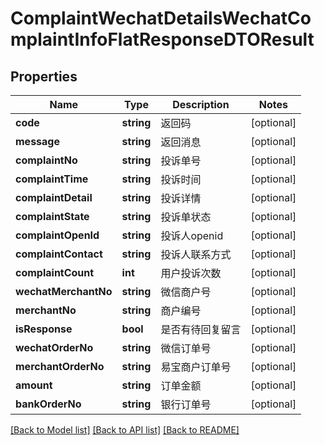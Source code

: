 # ComplaintWechatDetailsWechatComplaintInfoFlatResponseDTOResult

## Properties
Name | Type | Description | Notes
------------ | ------------- | ------------- | -------------
**code** | **string** | 返回码 | [optional] 
**message** | **string** | 返回消息 | [optional] 
**complaintNo** | **string** | 投诉单号 | [optional] 
**complaintTime** | **string** | 投诉时间 | [optional] 
**complaintDetail** | **string** | 投诉详情 | [optional] 
**complaintState** | **string** | 投诉单状态 | [optional] 
**complaintOpenId** | **string** | 投诉人openid | [optional] 
**complaintContact** | **string** | 投诉人联系方式 | [optional] 
**complaintCount** | **int** | 用户投诉次数 | [optional] 
**wechatMerchantNo** | **string** | 微信商户号 | [optional] 
**merchantNo** | **string** | 商户编号 | [optional] 
**isResponse** | **bool** | 是否有待回复留言 | [optional] 
**wechatOrderNo** | **string** | 微信订单号 | [optional] 
**merchantOrderNo** | **string** | 易宝商户订单号 | [optional] 
**amount** | **string** | 订单金额 | [optional] 
**bankOrderNo** | **string** | 银行订单号 | [optional] 

[[Back to Model list]](../README.md#documentation-for-models) [[Back to API list]](../README.md#documentation-for-api-endpoints) [[Back to README]](../README.md)


